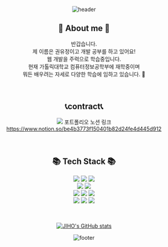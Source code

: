 <div align="center">

![header](https://capsule-render.vercel.app/api?type=waving&color=timeGradient&text=Welcome%20to%20yujeong%20GitHub%20👋&animation=twinkling&fontSize=35&fontAlignY=40&fontAlign=70&height=250)
  
</div>


<h2 align="center">💝 About me 💝 <br></h2>
<div align="center">
반갑습니다.<br>
제 이름은 권유정이고 개발 공부를 하고 있어요!<br>
웹 개발을 주력으로 학습중입니다. <br>
현재 가톨릭대학교 컴퓨터정보공학부에 재학중이며<br> 뭐든 배우려는 자세로 다양한 학습에 임하고 있습니다. 🙂<br>
</div>
<br>
<br>
<h2 align="center">📞contract📞</h2>

<div align="center">

<img src="https://img.shields.io/badge/notion-000000.svg?style=flat-square&logo=notion&logoColor=white"/>
포트폴리오 노션 링크 <a href="https://www.notion.so/be4b3773f150401b82d24fe4d445d912">https://www.notion.so/be4b3773f150401b82d24fe4d445d912</a>

</div>
<br>
<br>
<h2 align="center">📚 Tech Stack 📚 </h2>


<div align="center">
  <img src="https://img.shields.io/badge/Java-007396.svg?&style=for-the-badge&logo=Java&logoColor=white"/>
  <img src="https://img.shields.io/badge/springboot-6DB33F.svg?&style=for-the-badge&logo=springboot&logoColor=FFFFFF" />
  <img src="https://img.shields.io/badge/vue.js-4FC08D.svg?&style=for-the-badge&logo=vuedotjs&logoColor=FFFFFF" />
  <br>
  <img src="https://img.shields.io/badge/mysql-4479A1.svg?&style=for-the-badge&logo=mysql&logoColor=FFFFFF" />
  <img src="https://img.shields.io/badge/mariadb-1F305F.svg?&style=for-the-badge&logo=mariadbfoundation&logoColor=FFFFFF" />
  <br>
  <img src="https://img.shields.io/badge/c-A8B9CC.svg?&style=for-the-badge&logo=c&logoColor=FFFFFF" />
  <img src="https://img.shields.io/badge/python-3776AB.svg?&style=for-the-badge&logo=python&logoColor=FFFFFF" />
  <img src="https://img.shields.io/badge/javascript-F7DF1E.svg?&style=for-the-badge&logo=javascript&logoColor=FFFFFF" />
  <br>
   <img src="https://img.shields.io/badge/html5-E34F26.svg?&style=for-the-badge&logo=html5&logoColor=FFFFFF" />
   <img src="https://img.shields.io/badge/css3-1572B6.svg?&style=for-the-badge&logo=css3&logoColor=FFFFFF+" />
   <img src="https://img.shields.io/badge/jquery-0769AD.svg?&style=for-the-badge&logo=jquery&logoColor=FFFFFF" />
</div>
<br>
<br>
<div align="center">

  
  [![JIHO's GitHub stats](https://github-readme-stats.vercel.app/api?username=yujeong-world&include_all_commits=true&theme=nord&hide_border=true&count_private=true)](https://github.com/yujeong-world/github-readme-stats)


</div>
<div align="center">

  
  ![footer](https://capsule-render.vercel.app/api?type=waving&color=auto&height=100&section=footer)

  
</div>

